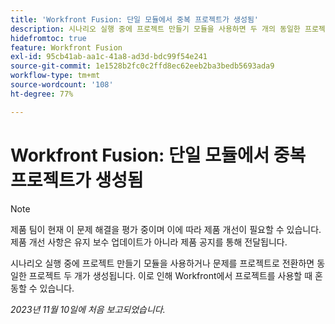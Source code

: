 ```yaml
---
title: 'Workfront Fusion: 단일 모듈에서 중복 프로젝트가 생성됨'
description: 시나리오 실행 중에 프로젝트 만들기 모듈을 사용하면 두 개의 동일한 프로젝트가 생성됩니다. 이로 인해 Workfront에서 프로젝트를 사용할 때 혼동할 수 있습니다.
hidefromtoc: true
feature: Workfront Fusion
exl-id: 95cb41ab-aa1c-41a8-ad3d-bdc99f54e241
source-git-commit: 1e1528b2fc0c2ffd8ec62eeb2ba3bedb5693ada9
workflow-type: tm+mt
source-wordcount: '108'
ht-degree: 77%

---
```


# Workfront Fusion: 단일 모듈에서 중복 프로젝트가 생성됨

<!--Fusion, WF TOCs-->

>[!NOTE]
>
>제품 팀이 현재 이 문제 해결을 평가 중이며 이에 따라 제품 개선이 필요할 수 있습니다. 제품 개선 사항은 유지 보수 업데이트가 아니라 제품 공지를 통해 전달됩니다.

시나리오 실행 중에 프로젝트 만들기 모듈을 사용하거나 문제를 프로젝트로 전환하면 동일한 프로젝트 두 개가 생성됩니다. 이로 인해 Workfront에서 프로젝트를 사용할 때 혼동할 수 있습니다.

_2023년 11월 10일에 처음 보고되었습니다._
